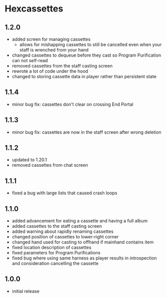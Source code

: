 # Hexcassettes

## 1.2.0
- added screen for managing cassettes
  - allows for mishapping cassettes to still be cancelled even when your staff is wrenched from your hand
- changed cassettes to dequeue before they cast so Program Purification can not self-read
- removed cassettes from the staff casting screen
- rewrote a lot of code under the hood
- changed to storing cassette data in player rather than persistent state

## 1.1.4
- minor bug fix: cassettes don't clear on crossing End Portal

## 1.1.3
- minor bug fix: cassettes are now in the staff screen after wrong deletion

## 1.1.2
- updated to 1.20.1
- removed cassettes from chat screen

## 1.1.1
- fixed a bug with large lists that caused crash loops

## 1.1.0
- added advancement for eating a cassette and having a full album
- added cassettes to the staff casting screen
- added warning about rapidly renaming cassettes
- changed position of cassettes to lower-right corner
- changed hand used for casting to offhand if mainhand contains item
- fixed location description of cassettes
- fixed parameters for Program Purifications
- fixed bug where using same harness as player results in introspection and consideration cancelling the cassette

## 1.0.0
- initial release
